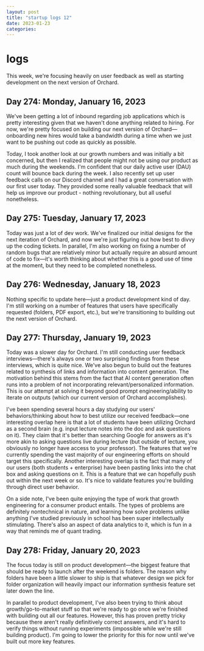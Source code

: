 ```yaml
---
layout: post
title: "startup logs 12"
date: 2023-01-23
categories:
---
```

# logs

This week, we're focusing heavily on user feedback as well as starting development on the next version of Orchard.

## Day 274: Monday, January 16, 2023

We've been getting a lot of inbound regarding job applications which is pretty interesting given that we haven't done anything related to hiring. For now, we're pretty focused on building our next version of Orchard—onboarding new hires would take a bandwidth during a time when we just want to be pushing out code as quickly as possible.

Today, I took another look at our growth numbers and was initially a bit concerned, but then I realized that people might not be using our product as much during the weekends. I'm confident that our daily active user (DAU) count will bounce back during the week. I also recently set up user feedback calls on our Discord channel and I had a great conversation with our first user today. They provided some really valuable feedback that will help us improve our product - nothing revolutionary, but all useful nonetheless.

## Day 275: Tuesday, January 17, 2023

Today was just a lot of dev work. We've finalized our initial designs for the next iteration of Orchard, and now we're just figuring out how best to divvy up the coding tickets. In parallel, I'm also working on fixing a number of random bugs that are relatively minor but actually require an absurd amount of code to fix—it's worth thinking about whether this is a good use of time at the moment, but they need to be completed nonetheless.

## Day 276: Wednesday, January 18, 2023

Nothing specific to update here—just a product development kind of day. I'm still working on a number of features that users have specifically requested (folders, PDF export, etc.), but we're transitioning to building out the next version of Orchard.

## Day 277: Thursday, January 19, 2023

Today was a slower day for Orchard. I'm still conducting user feedback interviews—there's always one or two surprising findings from these interviews, which is quite nice. We've also begun to build out the features related to synthesis of links and information into content generation. The motivation behind this stems from the fact that AI content generation often runs into a problem of not incorporating relevant/personalized information. This is our attempt at solving it beyond good prompt engineering/ability to iterate on outputs (which our current version of Orchard accomplishes). 

I've been spending several hours a day studying our users' behaviors/thinking about how to best utilize our received feedback—one interesting overlap here is that a lot of students have been utilizing Orchard as a second brain (e.g. input lecture notes into the doc and ask questions on it). They claim that it's better than searching Google for answers as it's more akin to asking questions live during lecture (but outside of lecture, you obviously no longer have access to your professor). The features that we're currently spending the vast majority of our engineering efforts on should target this specifically. Another interesting overlap is the fact that many of our users (both students + enterprise) have been pasting links into the chat box and asking questions on it. This is a feature that we can hopefully push out within the next week or so. It's nice to validate features you're building through direct user behavior.

On a side note, I've been quite enjoying the type of work that growth engineering for a consumer product entails. The types of problems are definitely nontechnical in nature, and learning how solve problems unlike anything I've studied previously in school has been super intellectually stimulating. There's also an aspect of data analytics to it, which is fun in a way that reminds me of quant trading.

## Day 278: Friday, January 20, 2023

The focus today is still on product development—the biggest feature that should be ready to launch after the weekend is folders. The reason why folders have been a little slower to ship is that whatever design we pick for folder organization will heavily impact our information synthesis feature set later down the line.

In parallel to product development, I've also been trying to think about growth/go-to-market stuff so that we're ready to go once we're finished with building out all our features. However, this has proven pretty tricky because there aren't really definitively correct answers, and it's hard to verify things without running experiments (impossible while we're still building product). I'm going to lower the priority for this for now until we've built out more key features.